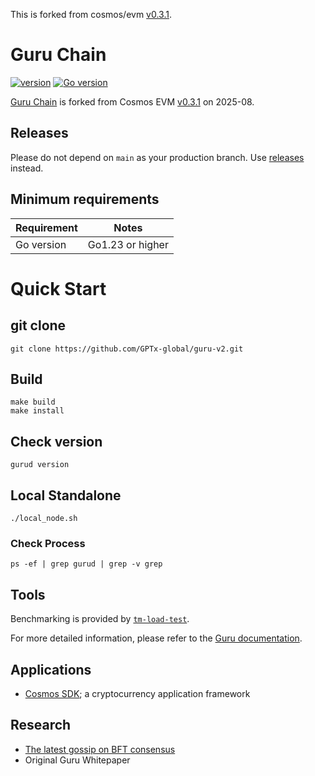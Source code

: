 This is forked from cosmos/evm [v0.3.1](https://github.com/cosmos/evm/tree/v0.3.1).

# Guru Chain

[![version](https://img.shields.io/github/v/tag/GPTx-global/guru-v2.svg)](https://github.com/GPTx-global/guru-v2/releases/latest)
[![Go version](https://img.shields.io/badge/go-1.23+-blue.svg)](https://github.com/moovweb/gvm)

[Guru Chain](https://github.com/GPTx-global/guru-v2/PAPER.md) is forked from Cosmos EVM [v0.3.1](https://github.com/cosmos/evm/releases/tag/v0.3.1) on 2025-08.

## Releases

Please do not depend on `main` as your production branch. Use [releases](https://github.com/GPTx-global/guru-v2/releases) instead.

## Minimum requirements

| Requirement | Notes            |
| ----------- |------------------|
| Go version  | Go1.23 or higher |


# Quick Start
## git clone
```
git clone https://github.com/GPTx-global/guru-v2.git
```
## Build
```
make build
make install
```
## Check version
```
gurud version
```

## Local Standalone
```
./local_node.sh
```
### Check Process
```
ps -ef | grep gurud | grep -v grep
```

## Tools

Benchmarking is provided by [`tm-load-test`](https://github.com/informalsystems/tm-load-test).

For more detailed information, please refer to the [Guru documentation](https://docs.gurufin.com).

## Applications

- [Cosmos SDK](http://github.com/reapchain/cosmos-sdk); a cryptocurrency application framework

## Research

- [The latest gossip on BFT consensus](https://arxiv.org/abs/1807.04938)
- Original Guru Whitepaper